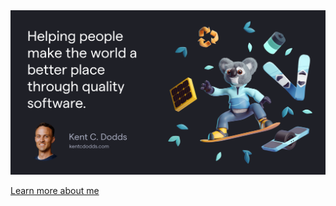<a href="https://kentcdodds.com">
  <img
    alt="Helping people make the world a better place through quality software"
    src="https://raw.githubusercontent.com/kentcdodds/kentcdodds/main/image.png"
  />
</a>

[Learn more about me](https://kentcdodds.com/about)
